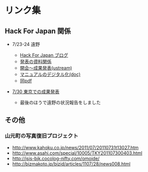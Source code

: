 # リンク集 #

## Hack For Japan 関係 ##
  * 7/23-24 遠野
    * [Hack For Japan ブログ](http://blog.hack4.jp/2011/07/hack-for-japan_27.html)
    * [発表の資料関係](http://www.hack4.jp/RelatedInfo/Events/PastEvents/110723tono)
    * [開会～成果発表(ustream)](http://www.ustream.tv/channel/suzuryo/videos)
    * [マニュアルのデジタル化(doc)](https://docs.google.com/document/d/1FLcHKj1bSYGWu81ujNW2OE-kvAYSMasqNFehrmEp_bc/edit?hl=ja)
    * [同pdf](https://docs.google.com/viewer?a=v&pid=explorer&chrome=true&srcid=0B00oGaznAK8HMjljNGQ1NDQtNWIxMC00MjU3LWEwMjctYjczN2FkYmVlMzgz&hl=ja)

  * [7/30 東京での成果発表](http://www.ustream.tv/recorded/16327660)
    * 最後のほうで遠野の状況報告をしました

## その他 ##
### 山元町の写真復旧プロジェクト ###
  * http://www.kahoku.co.jp/news/2011/07/20110731t13027.htm
  * http://www.asahi.com/special/10005/TKY201107300403.html
  * http://jsis-bjk.cocolog-nifty.com/omoide/
  * http://bizmakoto.jp/bizid/articles/1107/28/news008.html